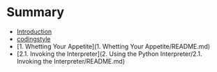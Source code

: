 # Summary

* [Introduction](README.md)
* [codingstyle](codingstyle/README.md)
* [1. Whetting Your Appetite](1. Whetting Your Appetite/README.md)
* [2.1. Invoking the Interpreter](2. Using the Python Interpreter/2.1. Invoking the Interpreter/README.md)


